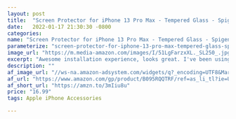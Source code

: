 ```yaml
---
layout: post
title:  "Screen Protector for iPhone 13 Pro Max - Tempered Glass - Spigen"
date:   2022-01-17 21:30:30 -0800
categories: 
name: "Screen Protector for iPhone 13 Pro Max - Tempered Glass - Spigen"
parameterize: "screen-protector-for-iphone-13-pro-max-tempered-glass-spigen"
image_url: "https://m.media-amazon.com/images/I/51LgFarzxXL._SL250_.jpg"
excerpt: "Awesome installation experience, looks great. I've been using Spigen for a while for their screen protectors, never had any issues before!"
description: ""
af_image_url: "//ws-na.amazon-adsystem.com/widgets/q?_encoding=UTF8&MarketPlace=US&ASIN=B095RQQTRF&ServiceVersion=20070822&ID=AsinImage&WS=1&Format=_SL160_&tag=shouldbuy0b-20"
af_url: "https://www.amazon.com/gp/product/B095RQQTRF/ref=as_li_tl?ie=UTF8&camp=1789&creative=9325&creativeASIN=B095RQQTRF&linkCode=as2&tag=shouldbuy0b-20&linkId=1d3b17d1a000c6678bfef6ac76601e07"
af_short_url: "https://amzn.to/3mIiu8u"
price: "16.99"
tags: Apple iPhone Accessories

---
```

